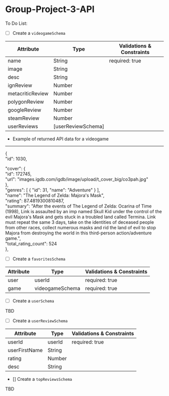 # Group-Project-3-API

To Do List:

- [ ] Create a `videogameSchema`

| Attribute        | Type               | Validations & Constraints |
| ---------------- | ------------------ | ------------------------- |
| name             | String             | required: true            |
| image            | String             |                           |
| desc             | String             |                           |
| ignReview        | Number             |                           |
| metacriticReview | Number             |                           |
| polygonReview    | Number             |                           |
| googleReview     | Number             |                           |
| steamReview      | Number             |                           |
| userReviews      | [userReviewSchema] |                           |

- Example of returned API data for a videogame

---

{  
"id": 1030,

"cover": {  
"id": 172745,  
"url": "images.igdb.com/igdb/image/upload/t_cover_big/co3pah.jpg"  
},  
"genres": [
{
"id": 31,
"name": "Adventure"
}
],  
"name": "The Legend of Zelda: Majora's Mask",  
"rating": 87.4819300810487,  
"summary": "After the events of The Legend of Zelda: Ocarina of Time (1998), Link is assaulted by an imp named Skull Kid under the control of the evil Majora's Mask and gets stuck in a troubled land called Termina. Link must repeat the same 3 days, take on the identities of deceased people from other races, collect numerous masks and rid the land of evil to stop Majora from destroying the world in this third-person action/adventure game.",  
"total_rating_count": 524  
},

- [ ] Create a `favoritesSchema`

| Attribute | Type            | Validations & Constraints |
| --------- | --------------- | ------------------------- |
| user      | userId          | required: true            |
| game      | videogameSchema | required: true            |

- [ ] Create a `userSchema`

TBD

- [ ] Create a `userReviewSchema`

| Attribute     | Type   | Validations & Constraints |
| ------------- | ------ | ------------------------- |
| userId        | userId | required: true            |
| userFirstName | String |                           |
| rating        | Number |                           |
| desc          | String |                           |

- [] Create a `topReviewsSchema`

TBD
